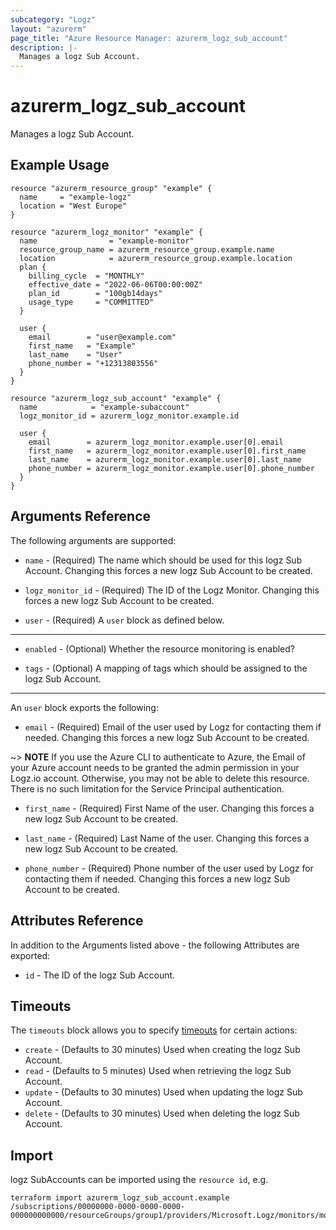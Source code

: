 ```yaml
---
subcategory: "Logz"
layout: "azurerm"
page_title: "Azure Resource Manager: azurerm_logz_sub_account"
description: |-
  Manages a logz Sub Account.
---
```


# azurerm_logz_sub_account

Manages a logz Sub Account.

## Example Usage

```hcl
resource "azurerm_resource_group" "example" {
  name     = "example-logz"
  location = "West Europe"
}

resource "azurerm_logz_monitor" "example" {
  name                = "example-monitor"
  resource_group_name = azurerm_resource_group.example.name
  location            = azurerm_resource_group.example.location
  plan {
    billing_cycle  = "MONTHLY"
    effective_date = "2022-06-06T00:00:00Z"
    plan_id        = "100gb14days"
    usage_type     = "COMMITTED"
  }

  user {
    email        = "user@example.com"
    first_name   = "Example"
    last_name    = "User"
    phone_number = "+12313803556"
  }
}

resource "azurerm_logz_sub_account" "example" {
  name            = "example-subaccount"
  logz_monitor_id = azurerm_logz_monitor.example.id

  user {
    email        = azurerm_logz_monitor.example.user[0].email
    first_name   = azurerm_logz_monitor.example.user[0].first_name
    last_name    = azurerm_logz_monitor.example.user[0].last_name
    phone_number = azurerm_logz_monitor.example.user[0].phone_number
  }
}
```

## Arguments Reference

The following arguments are supported:

* `name` - (Required) The name which should be used for this logz Sub Account. Changing this forces a new logz Sub Account to be created.

* `logz_monitor_id` - (Required) The ID of the Logz Monitor. Changing this forces a new logz Sub Account to be created.

* `user` - (Required) A `user` block as defined below.

---

* `enabled` - (Optional) Whether the resource monitoring is enabled?

* `tags` - (Optional) A mapping of tags which should be assigned to the logz Sub Account.

---

An `user` block exports the following:

* `email` - (Required) Email of the user used by Logz for contacting them if needed. Changing this forces a new logz Sub Account to be created.

~> **NOTE** If you use the Azure CLI to authenticate to Azure, the Email of your Azure account needs to be granted the admin permission in your Logz.io account. Otherwise, you may not be able to delete this resource. There is no such limitation for the Service Principal authentication.

* `first_name` - (Required) First Name of the user. Changing this forces a new logz Sub Account to be created.

* `last_name` - (Required) Last Name of the user. Changing this forces a new logz Sub Account to be created.

* `phone_number` - (Required) Phone number of the user used by Logz for contacting them if needed. Changing this forces a new logz Sub Account to be created.

## Attributes Reference

In addition to the Arguments listed above - the following Attributes are exported:

* `id` - The ID of the logz Sub Account.

## Timeouts

The `timeouts` block allows you to specify [timeouts](https://www.terraform.io/docs/configuration/resources.html#timeouts) for certain actions:

* `create` - (Defaults to 30 minutes) Used when creating the logz Sub Account.
* `read` - (Defaults to 5 minutes) Used when retrieving the logz Sub Account.
* `update` - (Defaults to 30 minutes) Used when updating the logz Sub Account.
* `delete` - (Defaults to 30 minutes) Used when deleting the logz Sub Account.

## Import

logz SubAccounts can be imported using the `resource id`, e.g.

```shell
terraform import azurerm_logz_sub_account.example /subscriptions/00000000-0000-0000-0000-000000000000/resourceGroups/group1/providers/Microsoft.Logz/monitors/monitor1/accounts/subAccount1
```
